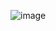 ![image](https://user-images.githubusercontent.com/96723249/210910780-ac4eb3a2-9c85-406e-8281-c644bbf29c5c.png)
